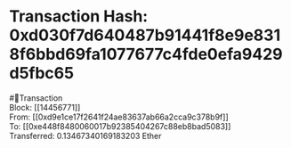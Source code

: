 
Transaction Hash: 0xd030f7d640487b91441f8e9e8318f6bbd69fa1077677c4fde0efa9429d5fbc65
====================================================================================
  
#💸Transaction  
Block: [[14456771]]  
From: [[0xd9e1ce17f2641f24ae83637ab66a2cca9c378b9f]]  
To: [[0xe448f8480060017b92385404267c88eb8bad5083]]  
Transferred: 0.13467340169183203 Ether